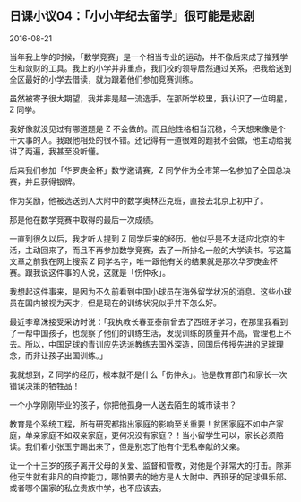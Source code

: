 ## 日课小议04：「小小年纪去留学」很可能是悲剧

2016-08-21

当年我上学的时候，「数学竞赛」是一个相当专业的运动，并不像后来成了摧残学生和敛财的工具。我上的小学并非重点，我们校的领导居然通过关系，把我给送到全区最好的小学去借读，就为跟着他们参加竞赛训练。

虽然被寄予很大期望，我并非是超一流选手。在那所学校里，我认识了一位明星，Z 同学。

我好像就没见过有哪道题是 Z 不会做的。而且他性格相当沉稳，今天想来像是个干大事的人。我跟他相处的很不错。还记得有一道很难的题我不会做，他主动给我讲了两遍，我甚至没听懂。

后来我们参加「华罗庚金杯」数学邀请赛，Z 同学作为全市第一名参加了全国总决赛，并且获得银牌。

作为奖励，他被选送到人大附中的数学奥林匹克班，直接去北京上初中了。

那是他在数学竞赛中取得的最后一次成绩。

一直到很久以后，我才听人提到 Z 同学后来的经历。他似乎是不太适应北京的生活，主动回来了，而且不再参加数学竞赛，去了一所排名一般的大学读书。写这篇文章之前我在网上搜索 Z 同学名字，唯一跟他有关的结果就是那次华罗庚金杯赛。跟我说这件事的人说，这就是「伤仲永」。

我想起这件事来，是因为不久前看到中国小球员在海外留学状况的消息。这些小球员在国内被视为天才，但是现在的训练状况似乎并不怎么好。

最近李章洙接受采访时说：「我执教长春亚泰前曾去了西班牙学习，在那里我看到了一帮中国孩子，也观察了他们的训练生活，发现训练的质量并不高，管理也上不去。所以，中国足球的青训应先选派教练去国外深造，回国后传授先进的足球理念，而非让孩子出国训练。」

我就想到，Z 同学的经历，根本就不是什么「伤仲永」。他是教育部门和家长一次错误决策的牺牲品！

一个小学刚刚毕业的孩子，你把他孤身一人送去陌生的城市读书？

教育是个系统工程，所有研究都指出家庭的影响至关重要！贫困家庭不如中产家庭，单亲家庭不如双亲家庭，更何况没有家庭？！当小留学生可以，家长必须陪读。我们看小张玉宁踢出来了，但是别忘了他有个无私奉献的父亲。

让一个十三岁的孩子离开父母的关爱、监督和管教，对他是个非常大的打击。除非他天生就有非凡的自控能力，哪怕要去的地方是人大附中、西班牙的足球俱乐部、或者哪个国家的私立贵族中学，也不应该去。